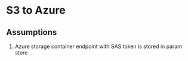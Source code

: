 S3 to Azure
================

## Assumptions

1. Azure storage container endpoint with SAS token is stored in param store